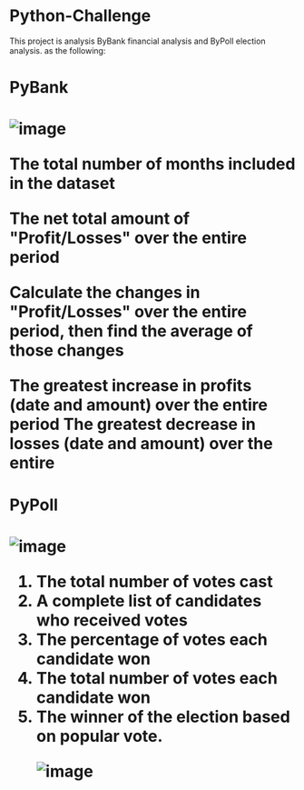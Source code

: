 
# Python-Challenge

 
<p>This project is analysis ByBank financial analysis and ByPoll election analysis. as the following:</P>

<h1>PyBank<h1>
  
![image](https://user-images.githubusercontent.com/76269709/120911469-54a7da00-c64d-11eb-9028-54a80b45580c.png)

  The total number of months included in the dataset


The net total amount of "Profit/Losses" over the entire period


Calculate the changes in "Profit/Losses" over the entire period, then find the average of those changes


The greatest increase in profits (date and amount) over the entire period
The greatest decrease in losses (date and amount) over the entire 


<h1>PyPoll<h1/>

  ![image](https://user-images.githubusercontent.com/76269709/120911449-30e49400-c64d-11eb-8397-1e8f5395883f.png)

<ol>
<li>The total number of votes cast</li>


<li>A complete list of candidates who received votes</li>


<li>The percentage of votes each candidate won</li>


<li>The total number of votes each candidate won</li>


<li>The winner of the election based on popular vote.</li>

 
 ![image](https://user-images.githubusercontent.com/76269709/120911669-b7e63c00-c64e-11eb-8ec2-4060b07d95da.png)
